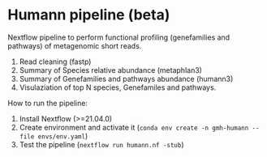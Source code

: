 # Humann pipeline (beta)

Nextflow pipeline to perform functional profiling (genefamilies and pathways) of metagenomic short reads.
1. Read cleaning (fastp)
2. Summary of Species relative abundance (metaphlan3)
3. Summary of Genefamilies and pathways abundance (humann3)
4. Visulaziation of top N species, Genefamiles and pathways.


How to run the pipeline:

1. Install Nextflow (>=21.04.0)
2. Create environment and activate it (`conda env create -n gmh-humann --file envs/env.yaml`)
3. Test the pipeline (`nextflow run humann.nf -stub`)